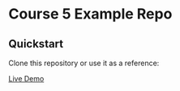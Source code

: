 # Course 5 Example Repo

## Quickstart

Clone this repository or use it as a reference:

[Live Demo](https://privy-flow-evm.vercel.app/)
